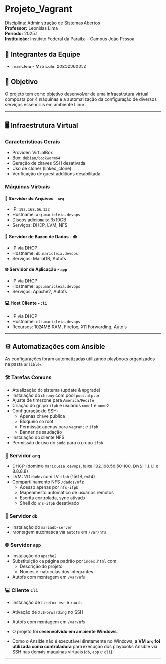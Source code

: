 # Projeto_Vagrant

Disciplina: Administração de Sistemas Abertos  
**Professor:** Leonidas Lima  
**Período:** 2025.1  
**Instituição:** Instituto Federal da Paraíba - Campus João Pessoa

## 👥 Integrantes da Equipe
- maricleia - Matrícula: 20232380032

## 🎯 Objetivo
O projeto tem como objetivo desenvolver de uma infraestrutura virtual composta por 4 máquinas e a automatização da configuração de diversos serviços essenciais em ambiente Linux.

---

## 🖥️ Infraestrutura Virtual

### Características Gerais
- Provider: VirtualBox  
- Box: `debian/bookworm64`  
- Geração de chaves SSH desativada  
- Uso de clones (linked_clone)  
- Verificação de guest additions desabilitada  

### Máquinas Virtuais

#### 🔐 Servidor de Arquivos - `arq`
- IP: `192.168.56.132`
- Hostname: `arq.maricleia.devops`
- Discos adicionais: 3x10GB
- Serviços: DHCP, LVM, NFS

#### 🧮 Servidor de Banco de Dados - `db`
- IP via DHCP
- Hostname: `db.maricleia.devops`
- Serviços: MariaDB, Autofs

#### 🌐 Servidor de Aplicação - `app`
- IP via DHCP
- Hostname: `app.maricleia.devops`
- Serviços: Apache2, Autofs

#### 💻 Host Cliente - `cli`
- IP via DHCP
- Hostname: `cli.maricleia.devops`
- Recursos: 1024MB RAM, Firefox, X11 Forwarding, Autofs

---

## ⚙️ Automatizações com Ansible

As configurações foram automatizadas utilizando playbooks organizados na pasta `ansible/`.

### 🛠️ Tarefas Comuns
- Atualização do sistema (update & upgrade)
- Instalação do `chrony` com pool `pool.ntp.br`
- Ajuste de timezone para `America/Recife`
- Criação do grupo `ifpb` e usuários `nome1` e `nome2`
- Configuração de SSH:
  - Apenas chave pública
  - Bloqueio do root
  - Permissão apenas para `vagrant` e `ifpb`
  - Banner de saudação
- Instalação do cliente NFS
- Permissão de uso do `sudo` para o grupo `ifpb`

### 📁 Servidor `arq`
- DHCP (domínio `maricleia.devops`, faixa 192.168.56.50-100, DNS: 1.1.1.1 e 8.8.8.8)
- LVM: VG `dados` com LV `ifpb` (15GB, ext4)
- Compartilhamento NFS `/dados/nfs`:
  - Acesso apenas por `nfs-ifpb`
  - Mapeamento automático de usuários remotos
  - Escrita controlada, sync ativado
  - Shell do `nfs-ifpb` desativado

### 🧮 Servidor `db`
- Instalação do `mariadb-server`
- Montagem automática via `autofs` em `/var/nfs`

### 🌐 Servidor `app`
- Instalação do `apache2`
- Substituição da página padrão por `index.html` com:
  - Descrição do projeto
  - Nomes e matrículas dos integrantes
- Autofs com montagem em `/var/nfs`

### 💻 Cliente `cli`
- Instalação de `firefox-esr` e `xauth`
- Ativação de `X11Forwarding` no SSH
- Autofs com montagem em `/var/nfs`

- O projeto foi **desenvolvido em ambiente Windows**.  
- Como o Ansible não é executável diretamente no Windows, **a VM `arq` foi utilizada como controladora** para execução dos playbooks Ansible via SSH nas demais máquinas virtuais (`db`, `app` e `cli`).


---
